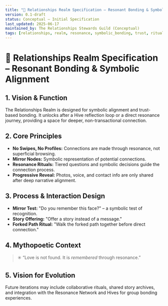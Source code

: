 ```yaml
---
title: "💞 Relationships Realm Specification – Resonant Bonding & Symbolic Alignment"
version: 0.1-draft
status: Conceptual – Initial Specification
last_updated: 2025-06-17
maintained_by: The Relationships Stewards Guild (Conceptual)
tags: [relationships, realm, resonance, symbolic_bonding, trust, ritual, narrative_alignment]
---
```


# 💞 Relationships Realm Specification – Resonant Bonding & Symbolic Alignment

## 1. Vision & Function
The Relationships Realm is designed for symbolic alignment and trust-based bonding. It unlocks after a Hive reflection loop or a direct resonance journey, providing a space for deeper, non-transactional connection.

## 2. Core Principles
- **No Swipes, No Profiles:** Connections are made through resonance, not superficial browsing.
- **Mirror Nodes:** Symbolic representation of potential connections.
- **Resonance Rituals:** Tiered questions and symbolic decisions guide the connection process.
- **Progressive Reveal:** Photos, voice, and contact info are only shared after deep narrative alignment.

## 3. Process & Interaction Design
- **Mirror Test:** "Do you remember this face?" – a symbolic test of recognition.
- **Story Offering:** "Offer a story instead of a message."
- **Forked Path Ritual:** "Walk the forked path together before direct connection."

## 4. Mythopoetic Context
> ✳️ “Love is not found. It is *remembered* through resonance.”

## 5. Vision for Evolution
Future iterations may include collaborative rituals, shared story archives, and integration with the Resonance Network and Hives for group bonding experiences.
